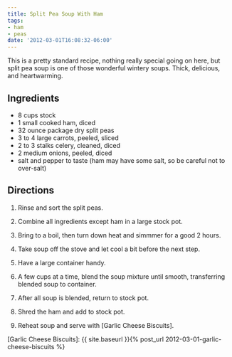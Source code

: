 ```yaml
---
title: Split Pea Soup With Ham
tags:
- ham
- peas
date: '2012-03-01T16:08:32-06:00'
---
```

This is a pretty standard recipe, nothing really special going on
here, but split pea soup is one of those wonderful wintery
soups. Thick, delicious, and heartwarming.


## Ingredients

* 8 cups stock
* 1 small cooked ham, diced
* 32 ounce package dry split peas
* 3 to 4 large carrots, peeled, sliced
* 2 to 3 stalks celery, cleaned, diced
* 2 medium onions, peeled, diced
* salt and pepper to taste (ham may have some salt, so be careful not to over-salt)


## Directions

1.  Rinse and sort the split peas. 

1.  Combine all ingredients except ham in a large stock pot. 

1.  Bring to a boil, then turn down heat and simmmer for a good 2 hours.

1.  Take soup off the stove and let cool a bit before the next step.

1.  Have a large container handy.

1.  A few cups at a time, blend the soup mixture until smooth, transferring blended soup to container.

1.  After all soup is blended, return to stock pot.

1.  Shred the ham and add to stock pot.

1.  Reheat soup and serve with [Garlic Cheese Biscuits]. 

[Garlic Cheese Biscuits]: {{ site.baseurl }}{% post_url 2012-03-01-garlic-cheese-biscuits %}
